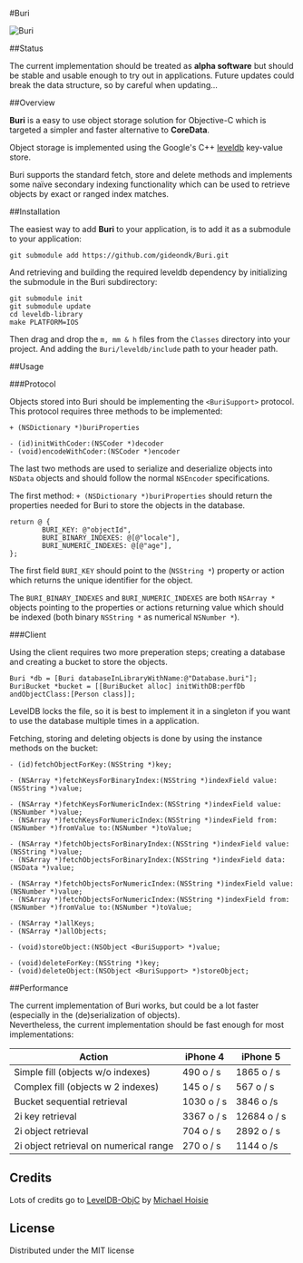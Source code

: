 #Buri

![Buri](http://upload.wikimedia.org/wikipedia/commons/thumb/9/93/Treated_NKS_audhumla.jpg/300px-Treated_NKS_audhumla.jpg)


##Status

The current implementation should be treated as **alpha software** but should be stable and usable enough to try out in applications. Future updates could break the data structure, so by careful when updating...

##Overview

**Buri** is a easy to use object storage solution for Objective-C which is targeted a simpler and faster alternative to **CoreData**.

Object storage is implemented using the Google's C++ [leveldb](http://code.google.com/p/leveldb/) key-value store.

Buri supports the standard fetch, store and delete methods and implements some naïve secondary indexing functionality which can be used to retrieve objects by exact or ranged index matches.

##Installation

The easiest way to add **Buri** to your application, is to add it as a submodule to your application:

`git submodule add https://github.com/gideondk/Buri.git`

And retrieving and building the required leveldb dependency by initializing the submodule in the Buri subdirectory:

```
git submodule init
git submodule update
cd leveldb-library
make PLATFORM=IOS
```

Then drag and drop the `m, mm & h` files from the `Classes` directory into your project. And adding the `Buri/leveldb/include` path to your header path.

##Usage

###Protocol

Objects stored into Buri should be implementing the `<BuriSupport>` protocol. This protocol requires three methods to be implemented:

```
+ (NSDictionary *)buriProperties

- (id)initWithCoder:(NSCoder *)decoder
- (void)encodeWithCoder:(NSCoder *)encoder
```

The last two methods are used to serialize and deserialize objects into `NSData` objects and should follow the normal `NSEncoder` specifications.

The first method: `+ (NSDictionary *)buriProperties` should return the properties needed for Buri to store the objects in the database.

```
return @ {
        BURI_KEY: @"objectId",
        BURI_BINARY_INDEXES: @[@"locale"],
        BURI_NUMERIC_INDEXES: @[@"age"],
};
```

The first field `BURI_KEY` should point to the (`NSString *`) property or action which returns the unique identifier for the object.

The `BURI_BINARY_INDEXES` and `BURI_NUMERIC_INDEXES` are both `NSArray *` objects pointing to the properties or actions returning value which should be indexed (both binary `NSString *` as numerical `NSNumber *`).

###Client

Using the client requires two more preperation steps; creating a database and creating a bucket to store the objects.

```
Buri *db = [Buri databaseInLibraryWithName:@"Database.buri"];
BuriBucket *bucket = [[BuriBucket alloc] initWithDB:perfDb andObjectClass:[Person class]];

```
LevelDB locks the file, so it is best to implement it in a singleton if you want to use the database multiple times in a application.

Fetching, storing and deleting objects is done by using the instance methods on the bucket:

```
- (id)fetchObjectForKey:(NSString *)key;

- (NSArray *)fetchKeysForBinaryIndex:(NSString *)indexField value:(NSString *)value;

- (NSArray *)fetchKeysForNumericIndex:(NSString *)indexField value:(NSNumber *)value;
- (NSArray *)fetchKeysForNumericIndex:(NSString *)indexField from:(NSNumber *)fromValue to:(NSNumber *)toValue;

- (NSArray *)fetchObjectsForBinaryIndex:(NSString *)indexField value:(NSString *)value;
- (NSArray *)fetchObjectsForBinaryIndex:(NSString *)indexField data:(NSData *)value;

- (NSArray *)fetchObjectsForNumericIndex:(NSString *)indexField value:(NSNumber *)value;
- (NSArray *)fetchObjectsForNumericIndex:(NSString *)indexField from:(NSNumber *)fromValue to:(NSNumber *)toValue;

- (NSArray *)allKeys;
- (NSArray *)allObjects;

- (void)storeObject:(NSObject <BuriSupport> *)value;

- (void)deleteForKey:(NSString *)key;
- (void)deleteObject:(NSObject <BuriSupport> *)storeObject;
```

##Performance

The current implementation of Buri works, but could be a lot faster (especially in the (de)serialization of objects).    
Nevertheless, the current implementation should be fast enough for most implementations:    




 Action	    |  iPhone 4		| iPhone 5 	   
------------ | ------------- | ------------ 
 Simple fill (objects w/o indexes)  | 490 o / s  | 1865 o / s 
 Complex fill (objects w 2 indexes) | 145 o / s  | 567 o / s 
 Bucket sequential retrieval |	1030 o / s | 3846 o /s		      | 
 2i key retrieval	|	3367 o / s | 12684 o / s
 2i object retrieval	|	704 o / s | 2892 o / s
 2i object retrieval on numerical range |	270 o / s | 1144 o /s

## Credits

Lots of credits go to [LevelDB-ObjC](https://github.com/hoisie/LevelDB-ObjC)  by [Michael Hoisie](https://github.com/hoisie)

## License

Distributed under the MIT license
